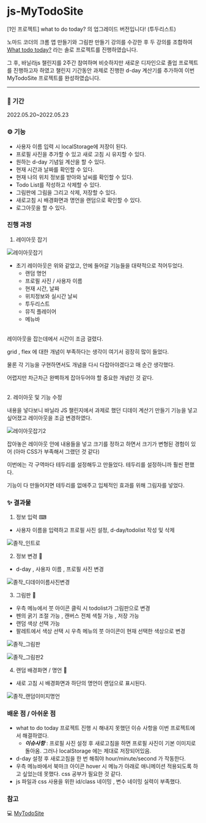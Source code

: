 # js-MyTodoSite

[1인 프로젝트] what to do today? 의 업그레이드 버전입니다! (투두리스트)

노마드 코더의 크롬 앱 만들기와 그림판 만들기 강의를 수강한 후 두 강의를 조합하여 [What todo today?](https://jeongeum.github.io/What-to-do-Today-/) 라는 솔로 프로젝트를 진행하였습니다.

그 후, 바닐라js 챌린지를 2주간 참여하며 비슷하지만 새로운 디자인으로 졸업 프로젝트를 진행하고자 하였고 챌린지 기간동안 과제로 진행한 d-day 계산기를 추가하여 이번 MyTodoSite 프로젝트를 완성하였습니다.

----

### 📅 기간

2022.05.20~2022.05.23

### ⚙ 기능

- 사용자 이름 입력 시 localStorage에 저장이 된다.
- 프로필 사진을 추가할 수 있고 새로 고침 시 유지할 수 있다.
- 원하는 d-day 기념일 계산을 할 수 있다.
- 현재 시간과 날짜를 확인할 수 있다.
- 현재 나의 위치 정보를 받아와 날씨를 확인할 수 있다.
- Todo List를 작성하고 삭제할 수 있다.
- 그림판에 그림을 그리고 삭제, 저장할 수 있다.
- 새로고침 시 배경화면과 명언을 랜덤으로 확인할 수 있다.
- 로그아웃을 할 수 있다.

### 진행 과정

1. 레이아웃 잡기

![레이아웃잡기](https://user-images.githubusercontent.com/77143425/170937338-31ffd3f0-9888-4e23-8aeb-1d90f1925b14.png)

 - 초기 레이아웃은 위와 같았고, 안에 들어갈 기능들을 대략적으로 적어두었다.
   - 랜덤 명언
   - 프로필 사진 / 사용자 이름
   - 현재 시간, 날짜
   - 위치정보와 실시간 날씨
   - 투두리스트
   - 뮤직 플레이어
   - 메뉴바

<br>
레이아웃을 잡는데에서 시간이 조금 걸렸다. 

grid , flex 에 대한 개념이 부족하다는 생각이 여기서 굉장히 많이 들었다.

물론 각 기능을 구현하면서도 개념을 다시 다잡아야겠다고 매 순간 생각했다. 

어렵지만 차근차근 완벽하게 잡아두어야 할 중요한 개념인 것 같다.

<br>
2. 레이아웃 및 기능 수정

내용을 넣다보니 바닐라 JS 챌린지에서 과제로 했던 디데이 계산기 만들기 기능을 넣고 싶어졌고 레이아웃을 조금 변경하였다.
  
![레이아웃잡기2](https://user-images.githubusercontent.com/77143425/170938567-2b7cbfcd-ffe3-4955-904d-b668a0c1b74e.png)

잡아놓은 레이아웃 안에 내용들을 넣고 크기를 정하고 하면서 크기가 변형된 경험이 있어 (아마 CSS가 부족해서 그랬던 것 같다)

이번에는 각 구역마다 테두리를 설정해두고 만들었다. 테두리를 설정하니까 훨씬 편했다. 

기능이 다 만들어지면 테두리를 없애주고 입체적인 효과를 위해 그림자를 넣었다.

### ✨ 결과물

1. 정보 입력 ⌨

- 사용자 이름을 입력하고 프로필 사진 설정, d-day/todolist 작성 및 삭제

![졸작_인트로](https://user-images.githubusercontent.com/77143425/169758007-7988f2b1-bdb8-4bf9-98e2-fb5c7f88e68b.gif)

2. 정보 변경 🔄

- d-day , 사용자 이름 , 프로필 사진 변경

![졸작_디데이이름사진변경](https://user-images.githubusercontent.com/77143425/169758191-27182e21-8368-4f38-8500-c5db96c568ad.gif)

3. 그림판 🎨

- 우측 메뉴에서 붓 아이콘 클릭 시 todolist가 그림판으로 변경
- 펜의 굵기 조절 가능 , 캔버스 전체 색칠 가능 , 저장 가능
- 랜덤 색상 선택 가능
- 팔레트에서 색상 선택 시 우측 메뉴의 붓 아이콘이 현재 선택한 색상으로 변경

![졸작_그림판](https://user-images.githubusercontent.com/77143425/169758198-9088db69-1447-46a9-bc58-dbd9f5cb5263.gif)

![졸작_그림판2](https://user-images.githubusercontent.com/77143425/169760211-05f0a89f-3b24-470d-aaca-b3990d0c67f4.gif)

4. 랜덤 배경화면 / 명언 📜

- 새로 고침 시 배경화면과 하단의 명언이 랜덤으로 표시된다.

![졸작_랜덤이미지명언](https://user-images.githubusercontent.com/77143425/169758180-710ef844-4d5d-45a7-aba4-55ad3c0aff0f.gif)

### 배운 점 / 아쉬운 점

- what to do today 프로젝트 진행 시 해내지 못했던 이슈 사항을 이번 프로젝트에서 해결하였다.
  - <b>_이슈사항_</b>
    : 프로필 사진 설정 후 새로고침을 하면 프로필 사진이 기본 이미지로 돌아옴. 그러나 localStorage 에는 제대로 저장되어있음.
- d-day 설정 후 새로고침을 한 번 해줘야 hour/minute/second 가 작동한다.
- 우측 메뉴바에서 북마크 아이콘 hover 시 메뉴가 아래로 애니메이션 적용되도록 하고 싶었는데 못했다. css 공부가 필요한 것 같다.
- js 파일과 css 사용을 위한 id/class 네이밍 , 변수 네이밍 실력이 부족했다.

### 참고

💻 [MyTodoSite](https://jeongeum.github.io/js-MyTodoSite/)
